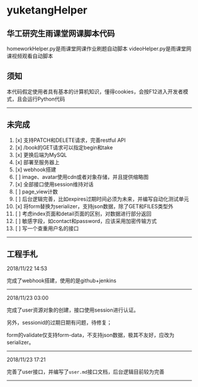 # yuketangHelper
## 华工研究生雨课堂网课脚本代码
homeworkHelper.py是雨课堂网课作业刷题自动脚本
videoHelper.py是雨课堂网课视频观看自动脚本

## 须知
本代码假定使用者具有基本的计算机知识，懂得cookies，会按F12进入开发者模式，且会运行Python代码


---

## 未完成
1. [x] 支持PATCH和DELETE请求，完善restful API
2. [x] /book的GET请求可以指定begin和take
3. [x] 更换后端为MySQL
4. [x] 部署至服务器上
5. [x] webhook搭建
6. [ ] image、avatar使用cdn或者对象存储，并且提供缩略图
7. [x] 全部接口使用session维持对话
8. [ ] page_view计数
9. [ ] 后台逻辑完善，比如expires过期时间必须为未来，并编写自动化测试单元
10. [x] 将form替换为serializer，支持json数据，除了GET和FILES类型外
11. [ ] 考虑index页面和detail页面的区别，对数据进行部分返回
12. [ ] 敏感字段，如contact和password，应该采用加密传输方式
13. [ ] 写一个查重用户名的接口
---

## 工程手札
2018/11/22 14:53

完成了webhook搭建，使用的是github+jenkins

---

2018/11/23 03:00

完成了user资源对象的创建，接口使用session进行认证。

另外，sessionid的过期日期有问题，待修复；

form的validate仅支持form-data，不支持json数据，极其不友好，应改为serializer。

---

2018/11/23 17:21

完善了user接口，并编写了`user.md`接口文档，后台逻辑目前较为完善

---

